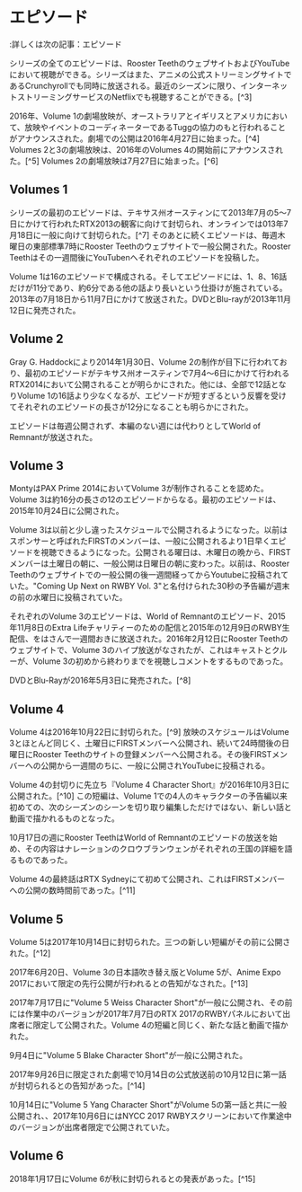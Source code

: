 # エピソード
:詳しくは次の記事：エピソード

シリーズの全てのエピソードは、Rooster TeethのウェブサイトおよびYouTubeにおいて視聴ができる。シリーズはまた、アニメの公式ストリーミングサイトであるCrunchyrollでも同時に放送される。最近のシーズンに限り、インターネットストリーミングサービスのNetflixでも視聴することができる。[^3]

2016年、Volume 1の劇場放映が、オーストラリアとイギリスとアメリカにおいて、放映やイベントのコーディネーターであるTuggの協力のもと行われることがアナウンスされた。劇場での公開は2016年4月27日に始まった。[^4] Volumes 2と3の劇場放映は、2016年のVolumes 4の開始前にアナウンスされた。[^5] Volumes 2の劇場放映は7月27日に始まった。[^6]

## Volumes 1
シリーズの最初のエピソードは、テキサス州オースティンにて2013年7月の5〜7日にかけて行われたRTX2013の観客に向けて封切られ、オンラインでは013年7月18日に一般に向けて封切られた。[^7] そのあとに続くエピソードは、毎週木曜日の東部標準7時にRooster Teethのウェブサイトで一般公開された。Rooster Teethはその一週間後にYouTubenへそれぞれのエピソードを投稿した。

Volume 1は16のエピソードで構成される。そしてエピソードには、1、8、16話だけが11分であり、約6分である他の話より長いという仕掛けが施されている。2013年の7月18日から11月7日にかけて放送された。DVDとBlu-rayが2013年11月12日に発売された。

## Volume 2
Gray G. Haddockにより2014年1月30日、Volume 2の制作が目下に行われており、最初のエピソードがテキサス州オースティンで7月4〜6日にかけて行われるRTX2014において公開されることが明らかにされた。他には、全部で12話となりVolume 1の16話より少なくなるが、エピソードが短すぎるという反響を受けてそれぞれのエピソードの長さが12分になることも明らかにされた。

エピソードは毎週公開されず、本編のない週には代わりとしてWorld of Remnantが放送された。

## Volume 3
MontyはPAX Prime 2014においてVolume 3が制作されることを認めた。Volume 3は約16分の長さの12のエピソードからなる。最初のエピソードは、2015年10月24日に公開された。

Volume 3は以前と少し違ったスケジュールで公開されるようになった。以前はスポンサーと呼ばれたFIRSTのメンバーは、一般に公開されるより1日早くエピソードを視聴できるようになった。公開される曜日は、木曜日の晩から、FIRSTメンバーは土曜日の朝に、一般公開は日曜日の朝に変わった。以前は、Rooster Teethのウェブサイトでの一般公開の後一週間経ってからYoutubeに投稿されていた。"Coming Up Next on RWBY Vol. 3"と名付けられた30秒の予告編が週末の前の水曜日に投稿されていた。

それぞれのVolume 3のエピソードは、World of Remnantのエピソード、2015年11月8日のExtra Lifeチャリティーのための配信と2015年の12月9日のRWBY生配信、をはさんで一週間おきに放送された。2016年2月12日にRooster Teethのウェブサイトで、Volume 3のハイプ放送がなされたが、これはキャストとクルーが、Volume 3の初めから終わりまでを視聴しコメントをするものであった。

DVDとBlu-Rayが2016年5月3日に発売された。[^8]

## Volume 4
Volume 4は2016年10月22日に封切られた。[^9] 放映のスケジュールはVolume 3とほとんど同じく、土曜日にFIRSTメンバーへ公開され、続いて24時間後の日曜日にRooster Teethのサイトの登録メンバーへ公開される。その後FIRSTメンバーへの公開から一週間のちに、一般に公開されYouTubeに投稿される。

Volume 4の封切りに先立ち『Volume 4 Character Short』が2016年10月3日に公開された。[^10] この短編は、Volume 1での4人のキャラクターの予告編以来初めての、次のシーズンのシーンを切り取り編集しただけではない、新しい話と動画で描かれるものとなった。

10月17日の週にRooster TeethはWorld of Remnantのエピソードの放送を始め、その内容はナレーションのクロウブランウェンがそれぞれの王国の詳細を語るものであった。

Volume 4の最終話はRTX Sydneyにて初めて公開され、これはFIRSTメンバーへの公開の数時間前であった。[^11]

## Volume 5
Volume 5は2017年10月14日に封切られた。三つの新しい短編がその前に公開された。[^12]

2017年6月20日、Volume 3の日本語吹き替え版とVolume 5が、Anime Expo 2017において限定の先行公開が行われるとの告知がなされた。[^13]

2017年7月17日に"Volume 5 Weiss Character Short"が一般に公開され、その前には作業中のバージョンが2017年7月7日のRTX 2017のRWBYパネルにおいて出席者に限定して公開された。Volume 4の短編と同じく、新たな話と動画で描かれた。

9月4日に"Volume 5 Blake Character Short"が一般に公開された。

2017年9月26日に限定された劇場で10月14日の公式放送前の10月12日に第一話が封切られるとの告知があった。[^14]

10月14日に"Volume 5 Yang Character Short"がVolume 5の第一話と共に一般公開され、、2017年10月6日にはNYCC 2017 RWBYスクリーンにおいて作業途中のバージョンが出席者限定で公開されていた。

## Volume 6
2018年1月17日にVolume 6が秋に封切られるとの発表があった。[^15]
